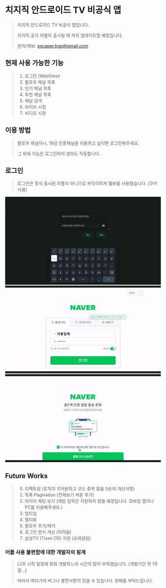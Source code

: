 # 치지직 안드로이드 TV 비공식 앱
>치지직 안드로이드 TV 비공식 앱입니다.
>
>치지직 공식 어플이 출시될 때 까지 업데이트할 예정입니다.
>
>문의/제보: escaper.bgp@gmail.com

## 현재 사용 가능한 기능
>1. 로그인 (WebView)
>2. 팔로우 채널 목록
>3. 인기 채널 목록
>4. 추천 채널 목록
>5. 채널 검색
>6. 라이브 시청
>7. 비디오 시청

## 이용 방법
>팔로우 채널이나, 19금 인증채널을 이용하고 싶다면 로그인해주세요. 
>
>그 외에 기능은 로그인하지 않아도 작동합니다.

## 로그인
>로그인은 정식 출시된 어플이 아니므로 부득이하게 웹뷰를 사용했습니다. (쿠키 사용)
>
![로그인1](./images/03.jpg)
![로그인2](./images/04.jpg)
![로그인3](./images/05.jpg)

## Future Works
>0. 리팩토링 (로직이 지저분하고 코드 중복 많음 0순위 개선사항)
>1. 목록 Pagination (전체보기 버튼 추가)
>2. 라이브 채팅 보기 (채팅 입력은 지원하지 않을 예정입니다. 모바일 앱이나 PC를 이용해주세요.)
>3. 업타임
>4. 멀티뷰
>5. 팔로우 추가/제거 
>6. 로그인 방식 개선 (어려움)
>7. 삼성TV (Tizen OS) 지원 (오래걸림)

### 어플 사용 불편함에 대한 개발자의 핑계
>LCK 시작 일정에 맞춰 개발하느라 시간이 많이 부족했습니다. (개발기간 약 1주일...) 
>
>따라서 여러가지 버그나 불편사항이 있을 수 있습니다. 양해를 부탁드립니다.
